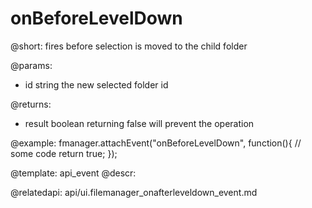 onBeforeLevelDown
=============

@short:
	fires before selection is moved to the child folder

@params:

- id		string			the new selected folder id

@returns:

- result		boolean			returning false will prevent the operation


@example:
fmanager.attachEvent("onBeforeLevelDown", function(){
	// some code
    return true;
});

@template:	api_event
@descr:

@relatedapi:
api/ui.filemanager_onafterleveldown_event.md
